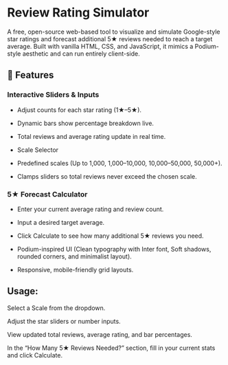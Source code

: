 # Review Rating Simulator

A free, open-source web-based tool to visualize and simulate Google-style star ratings and forecast additional 5★ reviews needed to reach a target average. Built with vanilla HTML, CSS, and JavaScript, it mimics a Podium-style aesthetic and can run entirely client-side.

## 🚀 Features

### Interactive Sliders & Inputs

- Adjust counts for each star rating (1★–5★).

- Dynamic bars show percentage breakdown live.

- Total reviews and average rating update in real time.

- Scale Selector

- Predefined scales (Up to 1,000, 1,000–10,000, 10,000–50,000, 50,000+).

- Clamps sliders so total reviews never exceed the chosen scale.

### 5★ Forecast Calculator

- Enter your current average rating and review count.

- Input a desired target average.

- Click Calculate to see how many additional 5★ reviews you need.

- Podium-inspired UI (Clean typography with Inter font, Soft shadows, rounded corners, and minimalist layout).

- Responsive, mobile-friendly grid layouts.

## Usage:

Select a Scale from the dropdown.

Adjust the star sliders or number inputs.

View updated total reviews, average rating, and bar percentages.

In the “How Many 5★ Reviews Needed?” section, fill in your current stats and click Calculate.
